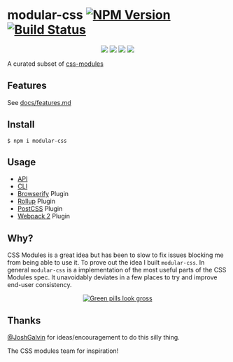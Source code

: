 modular-css [![NPM Version](https://img.shields.io/npm/v/modular-css.svg)](https://www.npmjs.com/package/modular-css) [![Build Status](https://img.shields.io/travis/tivac/modular-css/master.svg)](https://travis-ci.org/tivac/modular-css)
===========
<p align="center">
    <a href="https://www.npmjs.com/package/modular-css" alt="NPM License"><img src="https://img.shields.io/npm/l/modular-css.svg" /></a>
    <a href="https://www.npmjs.com/package/modular-css" alt="NPM Downloads"><img src="https://img.shields.io/npm/dm/modular-css.svg" /></a>
    <a href="https://david-dm.org/tivac/modular-css" alt="Dependency Status"><img src="https://img.shields.io/david/tivac/modular-css.svg" /></a>
    <a href="https://david-dm.org/tivac/modular-css#info=devDependencies" alt="devDependency Status"><img src="https://img.shields.io/david/dev/tivac/modular-css.svg" /></a>
</p>

A curated subset of [css-modules](https://github.com/css-modules/css-modules)

## Features

See [docs/features.md](docs/features.md)

## Install

`$ npm i modular-css`

## Usage

- [API](docs/api.md)
- [CLI](docs/cli.md)
- [Browserify](docs/browserify.md) Plugin
- [Rollup](docs/rollup.md) Plugin
- [PostCSS](docs/postcss.md) Plugin
- [Webpack 2](docs/webpack.md) Plugin

## Why?

CSS Modules is a great idea but has been to slow to fix issues blocking me from being able to use it. To prove out the idea I built `modular-css`. In general `modular-css` is a implementation of the most useful parts of the CSS Modules spec. It unavoidably deviates in a few places to try and improve end-user consistency.

<p align="center">
    <a href="https://twitter.com/iamdevloper/status/636455478093029376">
        <img src="https://i.imgur.com/dRVweC6.png" alt="Green pills look gross" />
    </a>
</p>

## Thanks

[@JoshGalvin](https://github.com/JoshGalvin) for ideas/encouragement to do this silly thing.

The CSS modules team for inspiration!
